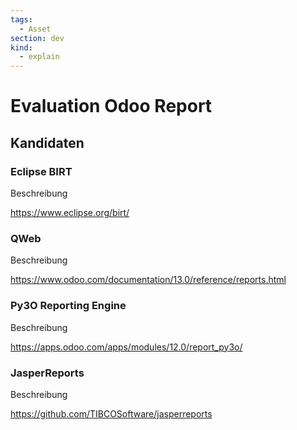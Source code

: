 ```yaml
---
tags:
  - Asset
section: dev
kind:
  - explain
---
```

# Evaluation Odoo Report

## Kandidaten

### Eclipse BIRT

Beschreibung

https://www.eclipse.org/birt/

### QWeb

Beschreibung

https://www.odoo.com/documentation/13.0/reference/reports.html

### Py3O Reporting Engine

Beschreibung

https://apps.odoo.com/apps/modules/12.0/report_py3o/

### JasperReports

Beschreibung

https://github.com/TIBCOSoftware/jasperreports